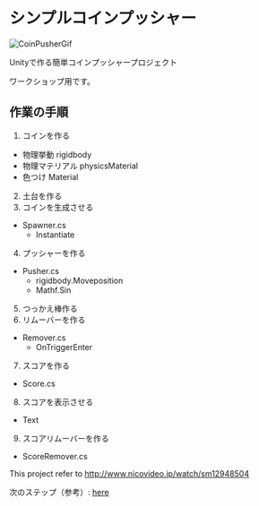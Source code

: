 # シンプルコインプッシャー

![CoinPusherGif](https://i.gyazo.com/a8630abbea68abda8ad812180f54ff53.gif)

Unityで作る簡単コインプッシャープロジェクト

ワークショップ用です。

## 作業の手順

1. コインを作る
  * 物理挙動 rigidbody
  * 物理マテリアル physicsMaterial
  * 色つけ Material
2. 土台を作る
3. コインを生成させる
  * Spawner.cs
    * Instantiate
4. プッシャーを作る
  * Pusher.cs
    * rigidbody.Moveposition
    * Mathf.Sin
5. つっかえ棒作る
6. リムーバーを作る
  * Remover.cs
    * OnTriggerEnter
7. スコアを作る
  * Score.cs
8. スコアを表示させる
  * Text
9. スコアリムーバーを作る
  * ScoreRemover.cs

This project refer to http://www.nicovideo.jp/watch/sm12948504

次のステップ（参考）: [here](./nextstep_reference.md)
